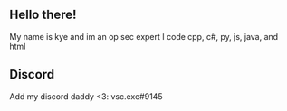 ## Hello there!
My name is kye and im an op sec expert
I code cpp, c#, py, js, java, and html

## Discord
Add my discord daddy <3:
vsc.exe#9145
